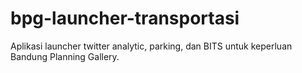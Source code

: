 # bpg-launcher-transportasi

Aplikasi launcher twitter analytic, parking, dan BITS untuk keperluan Bandung Planning Gallery.
